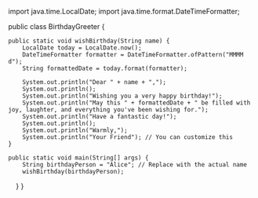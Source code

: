 import java.time.LocalDate;
import java.time.format.DateTimeFormatter;

public class BirthdayGreeter {

    public static void wishBirthday(String name) {
        LocalDate today = LocalDate.now();
        DateTimeFormatter formatter = DateTimeFormatter.ofPattern("MMMM d");
        String formattedDate = today.format(formatter);

        System.out.println("Dear " + name + ",");
        System.out.println();
        System.out.println("Wishing you a very happy birthday!");
        System.out.println("May this " + formattedDate + " be filled with joy, laughter, and everything you've been wishing for.");
        System.out.println("Have a fantastic day!");
        System.out.println();
        System.out.println("Warmly,");
        System.out.println("Your Friend"); // You can customize this
    }

    public static void main(String[] args) {
        String birthdayPerson = "Alice"; // Replace with the actual name
        wishBirthday(birthdayPerson);
    }
}
